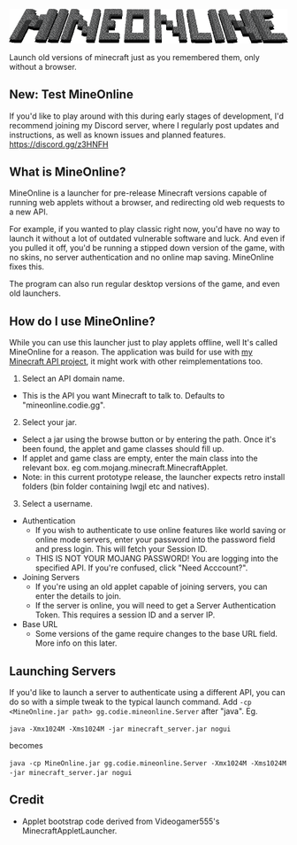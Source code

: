 ![logo](mineonlinelogo.png)

Launch old versions of minecraft just as you remembered them, only without a browser.

## New: Test MineOnline
If you'd like to play around with this during early stages of development, I'd recommend joining my Discord server, where I regularly post updates and instructions, as well as known issues and planned features.
https://discord.gg/z3HNFH

## What is MineOnline?
MineOnline is a launcher for pre-release Minecraft versions capable of running web applets without a browser, and redirecting old web requests to a new API.

For example, if you wanted to play classic right now, you'd have no way to launch it without a lot of outdated vulnerable software and luck. And even if you pulled it off, you'd be running a stipped down version of the game, with no skins, no server authentication and no online map saving. MineOnline fixes this.

The program can also run regular desktop versions of the game, and even old launchers.

## How do I use MineOnline?
While you can use this launcher just to play applets offline, well It's called MineOnline for a reason.
The application was build for use with [my Minecraft API project](https://github.com/codieradical/Minecraft-API), it might work with other reimplementations too.

1. Select an API domain name.
  - This is the API you want Minecraft to talk to. Defaults to "mineonline.codie.gg".
2. Select your jar.
  - Select a jar using the browse button or by entering the path. Once it's been found, the applet and game classes should fill up.
  - If applet and game class are empty, enter the main class into the relevant box. eg com.mojang.minecraft.MinecraftApplet.
  - Note: in this current prototype release, the launcher expects retro install folders (bin folder containing lwgjl etc and natives).
3. Select a username.
- Authentication
  - If you wish to authenticate to use online features like world saving or online mode servers, enter your password into the password field and press login. This will fetch your Session ID.
  - THIS IS NOT YOUR MOJANG PASSWORD! You are logging into the specified API. If you're confused, click "Need Acccount?".
- Joining Servers
  - If you're using an old applet capable of joining servers, you can enter the details to join.
  - If the server is online, you will need to get a Server Authentication Token. This requires a session ID and a server IP.
- Base URL
  - Some versions of the game require changes to the base URL field. More info on this later.

## Launching Servers
If you'd like to launch a server to authenticate using a different API, you can do so with a simple tweak to the typical launch command.
Add `-cp <MineOnline.jar path> gg.codie.mineonline.Server` after "java". Eg.

```java -Xmx1024M -Xms1024M -jar minecraft_server.jar nogui```

becomes

```java -cp MineOnline.jar gg.codie.mineonline.Server -Xmx1024M -Xms1024M -jar minecraft_server.jar nogui```

## Credit

- Applet bootstrap code derived from Videogamer555's MinecraftAppletLauncher.
